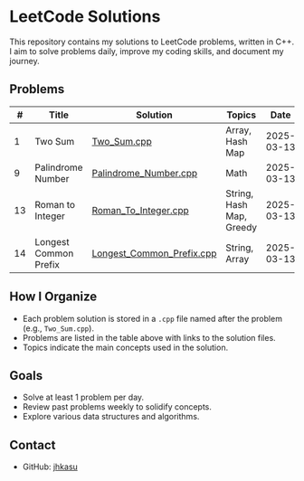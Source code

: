 # LeetCode Solutions

This repository contains my solutions to LeetCode problems, written in C++. I aim to solve problems daily, improve my coding skills, and document my journey.

## Problems
| #   | Title                | Solution                              | Topics          | Date       |
|-----|----------------------|---------------------------------------|-----------------|------------|
| 1   | Two Sum              | [Two_Sum.cpp](Two_Sum.cpp)            | Array, Hash Map | 2025-03-13 |
| 9   | Palindrome Number    | [Palindrome_Number.cpp](Palindrome_Number.cpp) | Math            | 2025-03-13 |
| 13  | Roman to Integer     | [Roman_To_Integer.cpp](Roman_To_Integer.cpp) | String, Hash Map, Greedy | 2025-03-13 |
| 14  | Longest Common Prefix | [Longest_Common_Prefix.cpp](Longest_Common_Prefix.cpp) | String, Array   | 2025-03-13 |

## How I Organize
- Each problem solution is stored in a `.cpp` file named after the problem (e.g., `Two_Sum.cpp`).
- Problems are listed in the table above with links to the solution files.
- Topics indicate the main concepts used in the solution.

## Goals
- Solve at least 1 problem per day.
- Review past problems weekly to solidify concepts.
- Explore various data structures and algorithms.

## Contact
- GitHub: [jhkasu](https://github.com/jhkasu)
